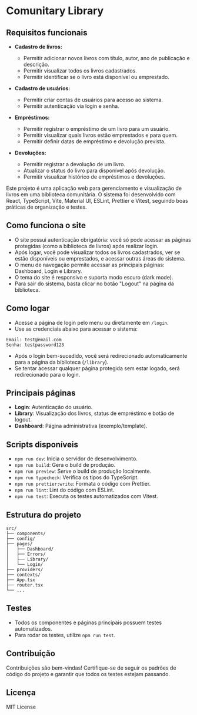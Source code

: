 # Comunitary Library

## Requisitos funcionais

- **Cadastro de livros:**
  - Permitir adicionar novos livros com título, autor, ano de publicação e descrição.
  - Permitir visualizar todos os livros cadastrados.
  - Permitir identificar se o livro está disponível ou emprestado.

- **Cadastro de usuários:**
  - Permitir criar contas de usuários para acesso ao sistema.
  - Permitir autenticação via login e senha.

- **Empréstimos:**
  - Permitir registrar o empréstimo de um livro para um usuário.
  - Permitir visualizar quais livros estão emprestados e para quem.
  - Permitir definir datas de empréstimo e devolução prevista.

- **Devoluções:**
  - Permitir registrar a devolução de um livro.
  - Atualizar o status do livro para disponível após devolução.
  - Permitir visualizar histórico de empréstimos e devoluções.

Este projeto é uma aplicação web para gerenciamento e visualização de livros em uma biblioteca comunitária. O sistema foi desenvolvido com React, TypeScript, Vite, Material UI, ESLint, Prettier e Vitest, seguindo boas práticas de organização e testes.

## Como funciona o site

- O site possui autenticação obrigatória: você só pode acessar as páginas protegidas (como a biblioteca de livros) após realizar login.
- Após logar, você pode visualizar todos os livros cadastrados, ver se estão disponíveis ou emprestados, e acessar outras áreas do sistema.
- O menu de navegação permite acessar as principais páginas: Dashboard, Login e Library.
- O tema do site é responsivo e suporta modo escuro (dark mode).
- Para sair do sistema, basta clicar no botão "Logout" na página da biblioteca.

## Como logar

- Acesse a página de login pelo menu ou diretamente em `/login`.
- Use as credenciais abaixo para acessar o sistema:

```
Email: test@email.com
Senha: testpassword123
```

- Após o login bem-sucedido, você será redirecionado automaticamente para a página da biblioteca (`/library`).
- Se tentar acessar qualquer página protegida sem estar logado, será redirecionado para o login.

## Principais páginas

- **Login**: Autenticação do usuário.
- **Library**: Visualização dos livros, status de empréstimo e botão de logout.
- **Dashboard**: Página administrativa (exemplo/template).

## Scripts disponíveis

- `npm run dev`: Inicia o servidor de desenvolvimento.
- `npm run build`: Gera o build de produção.
- `npm run preview`: Serve o build de produção localmente.
- `npm run typecheck`: Verifica os tipos do TypeScript.
- `npm run prettier:write`: Formata o código com Prettier.
- `npm run lint`: Lint do código com ESLint.
- `npm run test`: Executa os testes automatizados com Vitest.

## Estrutura do projeto

```
src/
├── components/
├── config/
├── pages/
│   ├── Dashboard/
│   ├── Errors/
│   ├── Library/
│   └── Login/
├── providers/
├── contexts/
├── App.tsx
├── router.tsx
└── ...
```

## Testes

- Todos os componentes e páginas principais possuem testes automatizados.
- Para rodar os testes, utilize `npm run test`.

## Contribuição

Contribuições são bem-vindas! Certifique-se de seguir os padrões de código do projeto e garantir que todos os testes estejam passando.

## Licença

MIT License
